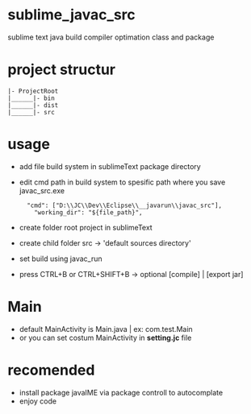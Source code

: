 # sublime_javac_src
sublime text java build compiler
optimation class and package


# project structur

    |- ProjectRoot
    |______|- bin
    |______|- dist
    |______|- src


# usage
- add file build system in sublimeText package directory
- edit cmd path in build system to spesific path where you save javac_src.exe
  
        "cmd": ["D:\\JC\\Dev\\Eclipse\\__javarun\\javac_src"],
	      "working_dir": "${file_path}",

- create folder root project in sublimeText
- create child folder src -> 'default sources directory'
- set build using javac_run
- press CTRL+B or CTRL+SHIFT+B -> optional [compile] | [export jar] 


# Main
- default MainActivity is Main.java | ex: com.test.Main
- or you can set costum MainActivity in <b>setting.jc</b> file

# recomended
- install package javaIME via package controll to autocomplate
- enjoy code
